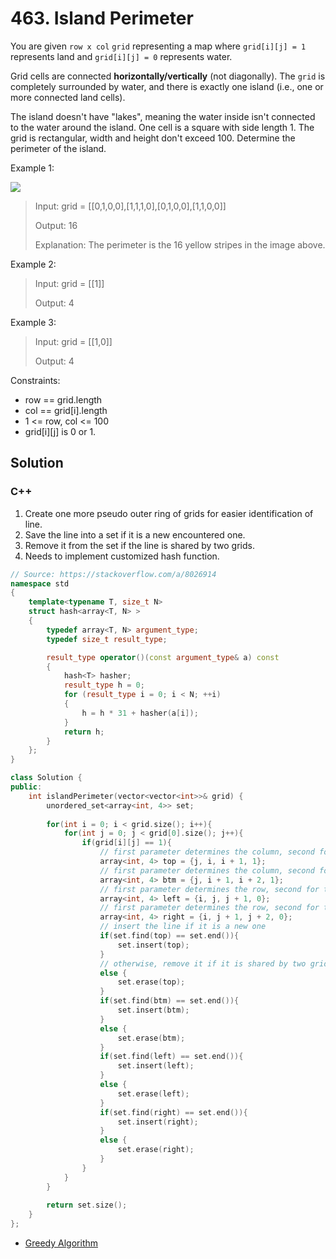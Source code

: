 # 463. Island Perimeter

You are given `row x col` `grid` representing a map where `grid[i][j] = 1` represents land and `grid[i][j] = 0` represents water.

Grid cells are connected **horizontally/vertically** (not diagonally). The `grid` is completely surrounded by water, and there is exactly one island (i.e., one or more connected land cells).

The island doesn't have "lakes", meaning the water inside isn't connected to the water around the island. One cell is a square with side length 1. The grid is rectangular, width and height don't exceed 100. Determine the perimeter of the island.

Example 1:

![](https://assets.leetcode.com/uploads/2018/10/12/island.png)

> Input: grid = [[0,1,0,0],[1,1,1,0],[0,1,0,0],[1,1,0,0]]
> 
> Output: 16
> 
> Explanation: The perimeter is the 16 yellow stripes in the image above.

Example 2:

> Input: grid = [[1]]
> 
> Output: 4

Example 3:

> Input: grid = [[1,0]]
> 
> Output: 4

Constraints:

* row == grid.length
* col == grid[i].length
* 1 <= row, col <= 100
* grid[i][j] is 0 or 1.

## Solution

### C++

1. Create one more pseudo outer ring of grids for easier identification of line. 
2. Save the line into a set if it is a new encountered one. 
3. Remove it from the set if the line is shared by two grids. 
4. Needs to implement customized hash function. 
```C++
// Source: https://stackoverflow.com/a/8026914
namespace std
{
    template<typename T, size_t N>
    struct hash<array<T, N> >
    {
        typedef array<T, N> argument_type;
        typedef size_t result_type;

        result_type operator()(const argument_type& a) const
        {
            hash<T> hasher;
            result_type h = 0;
            for (result_type i = 0; i < N; ++i)
            {
                h = h * 31 + hasher(a[i]);
            }
            return h;
        }
    };
}

class Solution {
public:    
    int islandPerimeter(vector<vector<int>>& grid) {
        unordered_set<array<int, 4>> set;
        
        for(int i = 0; i < grid.size(); i++){
            for(int j = 0; j < grid[0].size(); j++){
                if(grid[i][j] == 1){                    
                    // first parameter determines the column, second for the top grid, third for the current grid, last for horizontal line. 
                    array<int, 4> top = {j, i, i + 1, 1};
                    // first parameter determines the column, second for the current grid, third for the bottom grid, last for horizontal line.
                    array<int, 4> btm = {j, i + 1, i + 2, 1};
                    // first parameter determines the row, second for the left grid, third for the current grid, last for vertical line.
                    array<int, 4> left = {i, j, j + 1, 0};
                    // first parameter determines the row, second for the current grid, third for the right grid, last for vertical line. 
                    array<int, 4> right = {i, j + 1, j + 2, 0};
                    // insert the line if it is a new one
                    if(set.find(top) == set.end()){
                        set.insert(top);
                    }
                    // otherwise, remove it if it is shared by two grids. 
                    else {
                        set.erase(top);
                    }
                    if(set.find(btm) == set.end()){
                        set.insert(btm);
                    }
                    else {
                        set.erase(btm);
                    }
                    if(set.find(left) == set.end()){
                        set.insert(left);
                    }
                    else {
                        set.erase(left);
                    }
                    if(set.find(right) == set.end()){
                        set.insert(right);
                    }
                    else {
                        set.erase(right);
                    }
                }
            }
        }
        
        return set.size();
    }
};
```

* [Greedy Algorithm](./greedy-algorithm/463.-island-perimeter.md)
